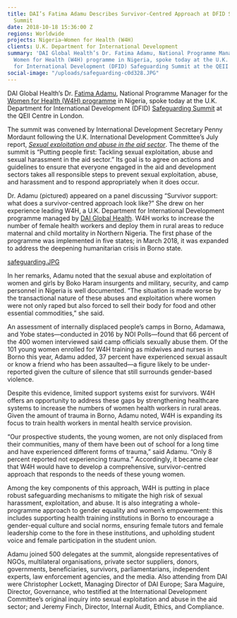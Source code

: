 ```yaml
---
title: DAI’s Fatima Adamu Describes Survivor-Centred Approach at DFID Safeguarding
  Summit
date: 2018-10-18 15:36:00 Z
regions: Worldwide
projects: Nigeria—Women for Health (W4H)
clients: U.K. Department for International Development
summary: 'DAI Global Health’s Dr. Fatima Adamu, National Programme Manager for the
  Women for Health (W4H) programme in Nigeria, spoke today at the U.K. Department
  for International Development (DFID) Safeguarding Summit at the QEII Centre in London. '
social-image: "/uploads/safeguarding-c0d328.JPG"
---
```


DAI Global Health’s Dr. [Fatima Adamu](https://www.dai.com/who-we-are/our-team/fatima-adamu), National Programme Manager for the [Women for Health (W4H) programme](https://www.dai.com/our-work/projects/nigeria-women-for-health-w4h) in Nigeria, spoke today at the U.K. Department for International Development (DFID) [Safeguarding Summit](https://www.gov.uk/government/news/safeguarding-summit-statements-by-the-international-development-secretary-and-dfids-permanent-secretary) at the QEII Centre in London. 

The summit was convened by International Development Secretary Penny Mordaunt following  the U.K. International Development Committee’s July report, *[Sexual exploitation and abuse in the aid sector](https://publications.parliament.uk/pa/cm201719/cmselect/cmintdev/840/840.pdf)*. The theme of the summit is “Putting people first: Tackling sexual exploitation, abuse and sexual harassment in the aid sector.” Its goal is to agree on actions and guidelines to ensure that everyone engaged in the aid and development sectors takes all responsible steps to prevent sexual exploitation, abuse, and harassment and to respond appropriately when it does occur.

Dr. Adamu (pictured) appeared on a panel discussing “Survivor support: what does a survivor-centred approach look like?” She drew on her experience leading W4H, a U.K. Department for International Development programme managed by [DAI Global Health](https://www.dai.com/our-work/solutions/global-health). W4H works to increase the number of female health workers and deploy them in rural areas to reduce maternal and child mortality in Northern Nigeria. The first phase of the programme was implemented in five states; in March 2018, it was expanded to address the deepening humanitarian crisis in Borno state.

[safeguarding.JPG](/uploads/safeguarding.JPG)

In her remarks, Adamu noted that the sexual abuse and exploitation of women and girls by Boko Haram insurgents and military, security, and camp personnel in Nigeria is well documented. “The situation is made worse by the transactional nature of these abuses and exploitation where women were not only raped but also forced to sell their body for food and other essential commodities,” she said. 

An assessment of internally displaced people’s camps in Borno, Adamawa, and Yobe states—conducted in 2016 by NOI Polls—found that 66 percent of the 400 women interviewed said camp officials sexually abuse them. Of the 101 young women enrolled for W4H training as midwives and nurses in Borno this year, Adamu added, 37 percent have experienced sexual assault or know a friend who has been assaulted—a figure likely to be under-reported given the culture of silence that still surrounds gender-based violence. 

Despite this evidence, limited support systems exist for survivors. W4H offers an opportunity to address these gaps by strengthening healthcare systems to increase the numbers of women health workers in rural areas. Given the amount of trauma in Borno, Adamu noted, W4H is expanding its focus to train health workers in mental health service provision.

“Our prospective students, the young women, are not only displaced from their communities, many of them have been out of school for a long time and have experienced different forms of trauma,” said Adamu. “Only 8 percent reported not experiencing trauma.” Accordingly, it became clear that W4H would have to develop a comprehensive, survivor-centred approach that responds to the needs of these young women.

Among the key components of this approach, W4H is putting in place robust safeguarding mechanisms to mitigate the high risk of sexual harassment, exploitation, and abuse. It is also integrating a whole-programme approach to gender equality and women’s empowerment: this includes supporting health training institutions in Borno to encourage a gender-equal culture and social norms, ensuring female tutors and female leadership come to the fore in these institutions, and upholding student voice and female participation in the student union.

Adamu joined 500 delegates at the summit, alongside representatives of NGOs, multilateral organisations, private sector suppliers, donors, governments, beneficiaries, survivors, parliamentarians, independent experts, law enforcement agencies, and the media. Also attending from DAI were Christopher Lockett, Managing Director of DAI Europe; Sara Maguire, Director, Governance, who testified at the International Development Committee’s original inquiry into sexual exploitation and abuse in the aid sector; and Jeremy Finch, Director, Internal Audit, Ethics, and Compliance.